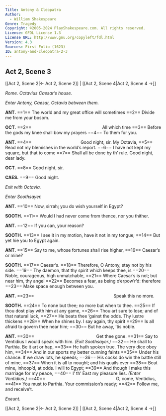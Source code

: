 ```yaml
---
Title: Antony & Cleopatra
Author: 
  - William Shakespeare
Genre: Tragedy
Copyright: ©2005-2024 PlayShakespeare.com. All rights reserved.
License: GFDL License 1.3
License URL: http://www.gnu.org/copyleft/fdl.html
Version: 4.3
Sources: First Folio (1623)
ID: antony-and-cleopatra-2-3
---
```


## Act 2, Scene 3
[[Act 2, Scene 2|← Act 2, Scene 2]] | [[Act 2, Scene 4|Act 2, Scene 4 →]]

*Rome. Octavius Caesar’s house.*

*Enter Antony, Caesar, Octavia between them.*

**ANT.**
==1== The world and my great office will sometimes
==2== Divide me from your bosom.

**OCT.**
==2==                 All which time
==3== Before the gods my knee shall bow my prayers
==4== To them for you.

**ANT.**
==4==            Good night, sir. My Octavia,
==5== Read not my blemishes in the world’s report.
==6== I have not kept my square, but that to come
==7== Shall all be done by th’ rule. Good night, dear lady.

**OCT.**
==8== Good night, sir.

**CAES.**
==9== Good night.

*Exit with Octavia.*

*Enter Soothsayer.*

**ANT.**
==10== Now, sirrah; you do wish yourself in Egypt?

**SOOTH.**
==11== Would I had never come from thence, nor you thither.

**ANT.**
==12== If you can, your reason?

**SOOTH.**
==13== I see it in my motion, have it not in my tongue;
==14== But yet hie you to Egypt again.

**ANT.**
==15== Say to me, whose fortunes shall rise higher,
==16== Caesar’s or mine?

**SOOTH.**
==17== Caesar’s.
==18== Therefore, O Antony, stay not by his side.
==19== Thy daemon, that thy spirit which keeps thee, is
==20== Noble, courageous, high unmatchable,
==21== Where Caesar’s is not; but near him, thy angel
==22== Becomes a fear, as being o’erpow’r’d: therefore
==23== Make space enough between you.

**ANT.**
==23==                   Speak this no more.

**SOOTH.**
==24== To none but thee; no more but when to thee.
==25== If thou dost play with him at any game,
==26== Thou art sure to lose; and of that natural luck,
==27== He beats thee ’gainst the odds. Thy lustre thickens
==28== When he shines by. I say again, thy spirit
==29== Is all afraid to govern thee near him;
==30== But he away, ’tis noble.

**ANT.**
==30==               Get thee gone.
==31== Say to Ventidius I would speak with him.
*(Exit Soothsayer.)*
==32== He shall to Parthia. Be it art or hap,
==33== He hath spoken true. The very dice obey him,
==34== And in our sports my better cunning faints
==35== Under his chance. If we draw lots, he speeds;
==36== His cocks do win the battle still of mine,
==37== When it is all to nought; and his quails ever
==38== Beat mine, inhoop’d, at odds. I will to Egypt;
==39== And though I make this marriage for my peace,
==40== I’ th’ East my pleasure lies.
*(Enter Ventidius.)*
==40==                 O, come, Ventidius,
==41== You must to Parthia. Your commission’s ready;
==42== Follow me, and receive’t.

*Exeunt.*

[[Act 2, Scene 2|← Act 2, Scene 2]] | [[Act 2, Scene 4|Act 2, Scene 4 →]]